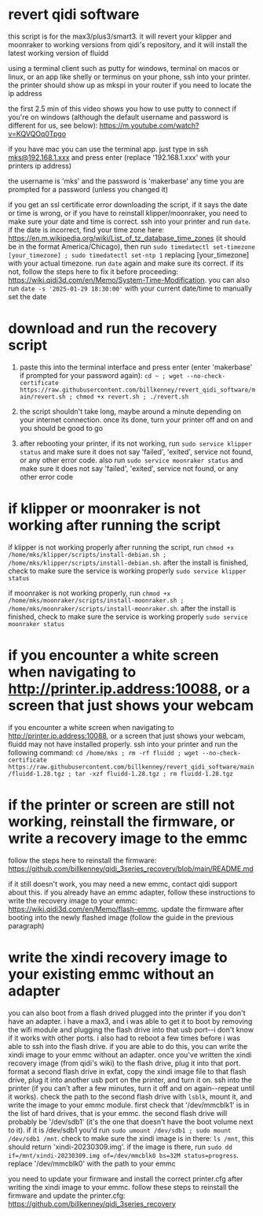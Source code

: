 # revert qidi software
this script is for the max3/plus3/smart3. it will revert your klipper and moonraker to working versions from qidi's repository, and it will install the latest working version of fluidd

using a terminal client such as putty for windows, terminal on macos or linux, or an app like shelly or terminus on your phone, ssh into your printer. the printer should show up as mkspi in your router if you need to locate the ip address

the first 2.5 min of this video shows you how to use putty to connect if you're on windows (although the default username and password is different for us, see below): https://m.youtube.com/watch?v=KQVQOq0Tpgo

if you have mac you can use the terminal app. just type in ssh mks@192.168.1.xxx and press enter (replace '192.168.1.xxx' with your printers ip address)

the username is 'mks' and the password is 'makerbase' any time you are prompted for a password (unless you changed it)

if you get an ssl certificate error downloading the script, if it says the date or time is wrong, or if you have to reinstall klipper/moonraker, you need to make sure your date and time is correct. ssh into your printer and run `date`. if the date is incorrect, find your time zone here: https://en.m.wikipedia.org/wiki/List_of_tz_database_time_zones (it should be in the format America/Chicago), then run `sudo timedatectl set-timezone [your_timezone] ; sudo timedatectl set-ntp 1` replacing [your_timezone] with your actual timezone. run `date` again and make sure its correct. if its not, follow the steps here to fix it before proceeding: https://wiki.qidi3d.com/en/Memo/System-Time-Modification. you can also run `date -s '2025-01-29 18:30:00'` with your current date/time to manually set the date

# download and run the recovery script

1. paste this into the terminal interface and press enter (enter 'makerbase' if prompted for your password again): `cd ~ ; wget --no-check-certificate https://raw.githubusercontent.com/billkenney/revert_qidi_software/main/revert.sh ; chmod +x revert.sh ; ./revert.sh`

2. the script shouldn't take long, maybe around a minute depending on your internet connection. once its done, turn your printer off and on and you should be good to go

3. after rebooting your printer, if its not working, run `sudo service klipper status` and make sure it does not say 'failed', 'exited', service not found, or any other error code. also run `sudo service moonraker status` and make sure it does not say 'failed', 'exited', service not found, or any other error code

# if klipper or moonraker is not working after running the script

if klipper is not working properly after running the script, run `chmod +x /home/mks/klipper/scripts/install-debian.sh ; /home/mks/klipper/scripts/install-debian.sh`. after the install is finished, check to make sure the service is working properly `sudo service klipper status`

if moonraker is not working properly, run `chmod +x /home/mks/moonraker/scripts/install-moonraker.sh ; /home/mks/moonraker/scripts/install-moonraker.sh`. after the install is finished, check to make sure the service is working properly `sudo service moonraker status`

# if you encounter a white screen when navigating to http://printer.ip.address:10088, or a screen that just shows your webcam

if you encounter a white screen when navigating to http://printer.ip.address:10088, or a screen that just shows your webcam, fluidd may not have installed properly. ssh into your printer and run the following command: `cd /home/mks ; rm -rf fluidd ; wget --no-check-certificate https://raw.githubusercontent.com/billkenney/revert_qidi_software/main/fluidd-1.28.tgz ; tar -xzf fluidd-1.28.tgz ; rm fluidd-1.28.tgz`

# if the printer or screen are still not working, reinstall the firmware, or write a recovery image to the emmc

follow the steps here to reinstall the firmware: https://github.com/billkenney/qidi_3series_recovery/blob/main/README.md

if it still doesn't work, you may need a new emmc, contact qidi support about this. if you already have an emmc adapter, follow these instructions to write the recovery image to your emmc: https://wiki.qidi3d.com/en/Memo/flash-emmc. update the firmware after booting into the newly flashed image (follow the guide in the previous paragraph)

# write the xindi recovery image to your existing emmc without an adapter

you can also boot from a flash drived plugged into the printer if you don't have an adapter. i have a max3, and i was able to get it to boot by removing the wifi module and plugging the flash drive into that usb port--i don't know if it works with other ports. i also had to reboot a few times before i was able to ssh into the flash drive. if you are able to do this, you can write the xindi image to your emmc without an adapter. once you've written the xindi recovery image (from qidi's wiki) to the flash drive, plug it into that port. format a second flash drive in exfat, copy the xindi image file to that flash drive, plug it into another usb port on the printer, and turn it on. ssh into the printer (if you can't after a few minutes, turn it off and on again--repeat until it works). check the path to the second flash drive with `lsblk`, mount it, and write the image to your emmc module. first check that '/dev/mmcblk1' is in the list of hard drives, that is your emmc. the second flash drive will probably be '/dev/sdb1' (it's the one that doesn't have the boot volume next to it). if it is /dev/sdb1 you'd run `sudo umount /dev/sdb1 ; sudo mount /dev/sdb1 /mnt`. check to make sure the xindi image is in there: `ls /mnt`, this should return 'xindi-20230309.img'. if the image is there, run `sudo dd if=/mnt/xindi-20230309.img of=/dev/mmcblk0 bs=32M status=progress`. replace '/dev/mmcblk0' with the path to your emmc

you need to update your firmware and install the correct printer.cfg after writing the xindi image to your emmc. follow these steps to reinstall the firmware and update the printer.cfg: https://github.com/billkenney/qidi_3series_recovery
